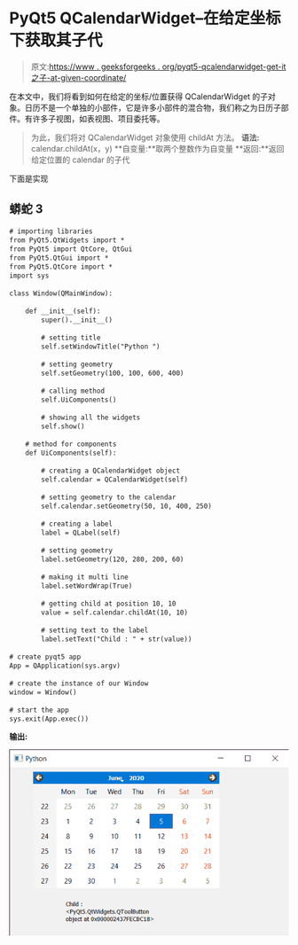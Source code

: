 # PyQt5 QCalendarWidget–在给定坐标下获取其子代

> 原文:[https://www . geeksforgeeks . org/pyqt5-qcalendarwidget-get-it 之子-at-given-coordinate/](https://www.geeksforgeeks.org/pyqt5-qcalendarwidget-getting-child-of-it-at-given-co-ordinate/)

在本文中，我们将看到如何在给定的坐标/位置获得 QCalendarWidget 的子对象。日历不是一个单独的小部件，它是许多小部件的混合物，我们称之为日历子部件。有许多子视图，如表视图、项目委托等。

> 为此，我们将对 QCalendarWidget 对象使用 childAt 方法。
> **语法:** calendar.childAt(x，y)
> **自变量:**取两个整数作为自变量
> **返回:**返回给定位置的 calendar 的子代

下面是实现

## 蟒蛇 3

```
# importing libraries
from PyQt5.QtWidgets import *
from PyQt5 import QtCore, QtGui
from PyQt5.QtGui import *
from PyQt5.QtCore import *
import sys

class Window(QMainWindow):

    def __init__(self):
        super().__init__()

        # setting title
        self.setWindowTitle("Python ")

        # setting geometry
        self.setGeometry(100, 100, 600, 400)

        # calling method
        self.UiComponents()

        # showing all the widgets
        self.show()

    # method for components
    def UiComponents(self):

        # creating a QCalendarWidget object
        self.calendar = QCalendarWidget(self)

        # setting geometry to the calendar
        self.calendar.setGeometry(50, 10, 400, 250)

        # creating a label
        label = QLabel(self)

        # setting geometry
        label.setGeometry(120, 280, 200, 60)

        # making it multi line
        label.setWordWrap(True)

        # getting child at position 10, 10
        value = self.calendar.childAt(10, 10)

        # setting text to the label
        label.setText("Child : " + str(value))

# create pyqt5 app
App = QApplication(sys.argv)

# create the instance of our Window
window = Window()

# start the app
sys.exit(App.exec())
```

**输出:**

![](img/604a34c9488f709d581d53ebd541f2d0.png)